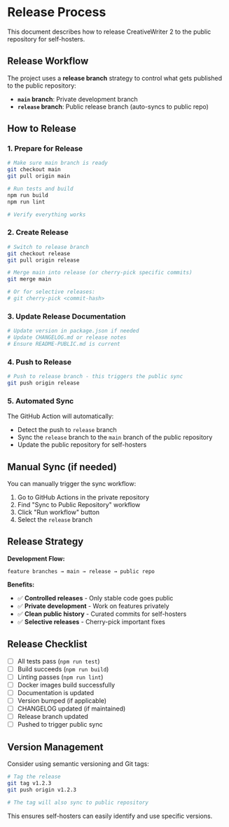 # Release Process

This document describes how to release CreativeWriter 2 to the public repository for self-hosters.

## Release Workflow

The project uses a **release branch** strategy to control what gets published to the public repository:

- **`main` branch**: Private development branch
- **`release` branch**: Public release branch (auto-syncs to public repo)

## How to Release

### 1. Prepare for Release

```bash
# Make sure main branch is ready
git checkout main
git pull origin main

# Run tests and build
npm run build
npm run lint

# Verify everything works
```

### 2. Create Release

```bash
# Switch to release branch
git checkout release
git pull origin release

# Merge main into release (or cherry-pick specific commits)
git merge main

# Or for selective releases:
# git cherry-pick <commit-hash>
```

### 3. Update Release Documentation

```bash
# Update version in package.json if needed
# Update CHANGELOG.md or release notes
# Ensure README-PUBLIC.md is current
```

### 4. Push to Release

```bash
# Push to release branch - this triggers the public sync
git push origin release
```

### 5. Automated Sync

The GitHub Action will automatically:
- Detect the push to `release` branch
- Sync the `release` branch to the `main` branch of the public repository
- Update the public repository for self-hosters

## Manual Sync (if needed)

You can manually trigger the sync workflow:
1. Go to GitHub Actions in the private repository
2. Find "Sync to Public Repository" workflow
3. Click "Run workflow" button
4. Select the `release` branch

## Release Strategy

**Development Flow:**
```
feature branches → main → release → public repo
```

**Benefits:**
- ✅ **Controlled releases** - Only stable code goes public
- ✅ **Private development** - Work on features privately
- ✅ **Clean public history** - Curated commits for self-hosters
- ✅ **Selective releases** - Cherry-pick important fixes

## Release Checklist

- [ ] All tests pass (`npm run test`)
- [ ] Build succeeds (`npm run build`) 
- [ ] Linting passes (`npm run lint`)
- [ ] Docker images build successfully
- [ ] Documentation is updated
- [ ] Version bumped (if applicable)
- [ ] CHANGELOG updated (if maintained)
- [ ] Release branch updated
- [ ] Pushed to trigger public sync

## Version Management

Consider using semantic versioning and Git tags:

```bash
# Tag the release
git tag v1.2.3
git push origin v1.2.3

# The tag will also sync to public repository
```

This ensures self-hosters can easily identify and use specific versions.